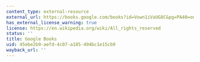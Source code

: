 ```yaml
---
content_type: external-resource
external_url: https://books.google.com/books?id=Vown1iVaUG8C&pg=PA40=onepage#v=onepage&q&f=false
has_external_license_warning: true
license: https://en.wikipedia.org/wiki/All_rights_reserved
status: ''
title: Google Books
uid: 45ebe2b9-aefd-4c07-a185-494bc1e15cb9
wayback_url: ''
---
```

